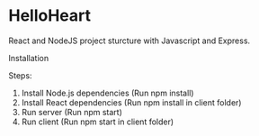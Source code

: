 # HelloHeart
React and NodeJS project sturcture with Javascript and Express.

Installation

Steps:
1. Install Node.js dependencies (Run npm install)
2. Install React dependencies (Run npm install in client folder)
3. Run server (Run npm start)
4. Run client (Run npm start in client folder)
